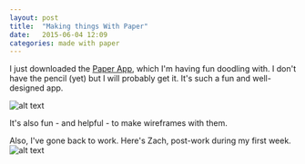 ```yaml
---
layout: post
title:  "Making things With Paper"
date:   2015-06-04 12:09
categories: made with paper
---
```


I just downloaded the [Paper App](https://www.fiftythree.com/paper), which I'm having fun doodling with. I don't have the pencil (yet) but I will probably get it. It's such a fun and well-designed app. 

![alt text](http://khasachi.com/images/firstpaper.png)

It's also fun - and helpful - to make wireframes with them. 

Also, I've gone back to work. Here's Zach, post-work during my first week. 
![alt text](http://khasachi.com/images/zachbath.jpg)











